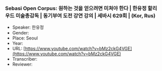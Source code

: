 ### Sebasi Open Corpus: 원하는 것을 얻으려면 미쳐야 한다 | 한유정 할리우드 미술총감독 | 동기부여 도전 강연 강의 | 세바시 629회 | (Kor, Rus)

- Speaker: 한유정
- Gender: 
- Place: Seoul
- Year: 
- URL: [https://www.youtube.com/watch?v=bMz2ckG4VGE](https://www.youtube.com/watch?v=bMz2ckG4VGE)
- Transcriber: 
- Reviewer: 


